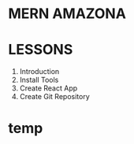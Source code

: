 # MERN AMAZONA

# LESSONS

1. Introduction
2. Install Tools
3. Create React App
4. Create Git Repository

# temp
